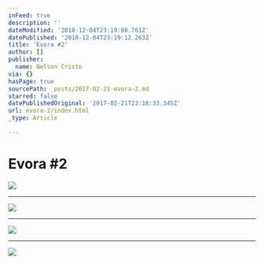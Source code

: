 ```yaml
---
inFeed: true
description: ''
dateModified: '2018-12-04T23:19:08.761Z'
datePublished: '2018-12-04T23:19:12.263Z'
title: 'Evora #2'
author: []
publisher:
  name: Nelson Cristo
via: {}
hasPage: true
sourcePath: _posts/2017-02-21-evora-2.md
starred: false
datePublishedOriginal: '2017-02-21T23:18:33.345Z'
url: evora-2/index.html
_type: Article

---
```

# Evora \#2
![](https://the-grid-user-content.s3-us-west-2.amazonaws.com/7054c4ec-bd2f-4ac4-bd87-44c6d57838f5.jpg)

---

![](https://the-grid-user-content.s3-us-west-2.amazonaws.com/c841d31f-0a7c-4b55-9b68-a9ba7b8d0646.jpg)

---

![](https://the-grid-user-content.s3-us-west-2.amazonaws.com/f802238a-0f01-43bf-9c02-9c6ba72f1117.jpg)

---

![](https://the-grid-user-content.s3-us-west-2.amazonaws.com/6709ca4d-e4c3-4279-a533-4936f9e103ce.jpg)